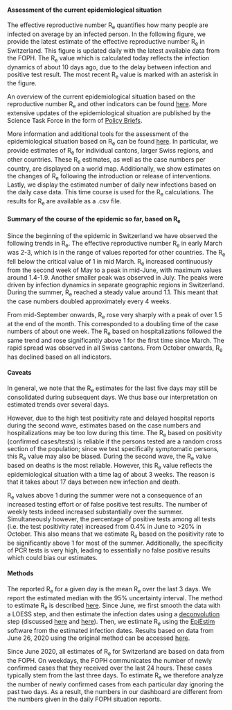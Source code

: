<h4>Assessment of the current epidemiological situation</h4>

The effective reproductive number R<sub>e</sub> quantifies how many people are infected on average by an infected person. In the following figure, we provide the latest estimate of the effective reproductive number R<sub>e</sub> in Switzerland. This figure is updated daily with the latest available data from the FOPH. The R<sub>e</sub> value which is calculated today reflects the infection dynamics of about 10 days ago, due to the delay between infection and positive test result. The most recent R<sub>e</sub> value is marked with an asterisk in the figure.

An overview of the current epidemiological situation based on the reproductive number R<sub>e</sub> and other indicators can be found [here](https://sciencetaskforce.ch/en/news-english/). More extensive updates of the epidemiological situation are published by the Science Task Force in the form of [Policy Briefs](https://ncs-tf.ch/en/policy-briefs).

More information and additional tools for the assessment of the epidemiological situation based on R<sub>e</sub> can be found [here](https://ibz-shiny.ethz.ch/covid-19-re/). In particular, we provide estimates of R<sub>e</sub> for individual cantons, larger Swiss regions, and other countries. These R<sub>e</sub> estimates, as well as the case numbers per country, are displayed on a world map. Additionally, we show estimates on the changes of R<sub>e</sub> following the introduction or release of interventions. Lastly, we display the estimated number of daily new infections based on the daily case data. This time course is used for the R<sub>e</sub> calculations. The results for R<sub>e</sub> are available as a .csv file.

<h4>Summary of the course of the epidemic so far, based on R<sub>e</sub></h4>

Since the beginning of the epidemic in Switzerland we have observed the following trends in R<sub>e</sub>. The effective reproductive number R<sub>e</sub> in early March was 2-3, which is in the range of values reported for other countries. The R<sub>e</sub> fell below the critical value of 1 in mid March. R<sub>e</sub> increased continuously from the second week of May to a peak in mid-June, with maximum values around 1.4-1.9. Another smaller peak was observed in July. The peaks were driven by infection dynamics in separate geographic regions in Switzerland. During the summer, R<sub>e</sub> reached a steady value around 1.1. This meant that the case numbers doubled approximately every 4 weeks.

From mid-September onwards, R<sub>e</sub> rose very sharply with a peak of over 1.5 at the end of the month. This corresponded to a doubling time of the case numbers of about one week. The R<sub>e</sub> based on hospitalizations followed the same trend and rose significantly above 1 for the first time since March. The rapid spread was observed in all Swiss cantons. From October onwards, R<sub>e</sub> has declined based on all indicators.


<h4>Caveats</h4>

In general, we note that the R<sub>e</sub> estimates for the last five days may still be consolidated during subsequent days. We thus base our interpretation on estimated trends over several days.

However, due to the high test positivity rate and delayed hospital reports during the second wave, estimates based on the case numbers and hospitalizations may be too low during this time. The R<sub>e</sub> based on positivity (confirmed cases/tests) is reliable if the persons tested are a random cross section of the population; since we test specifically symptomatic persons, this R<sub>e</sub> value may also be biased. During the second wave, the R<sub>e</sub> value based on deaths is the most reliable. However, this R<sub>e</sub> value reflects the epidemiological situation with a time lag of about 3 weeks. The reason is that it takes about 17 days between new infection and death.

R<sub>e</sub> values above 1 during the summer were not a consequence of an increased testing effort or of false positive test results. The number of weekly tests indeed increased substantially over the summer. Simultaneously however, the percentage of positive tests among all tests (i.e. the test positivity rate) increased from 0.4% in June to >20% in October. This also means that we estimate R<sub>e</sub> based on the positivity rate to be significantly above 1 for most of the summer. Additionally, the specificity of PCR tests is very high, leading to essentially no false positive results which could bias our estimates.

<h4>Methods</h4>

The reported R<sub>e</sub> for a given day is the mean R<sub>e</sub> over the last 3 days. We report the estimated median with the 95% uncertainty interval. The method to estimate R<sub>e</sub> is described [here](https://ibz-shiny.ethz.ch/covid-19-re/methods.pdf). Since June, we first smooth the data with a LOESS step, and then estimate the infection dates using a [deconvolution](https://www.pnas.org/content/106/51/21825) step (discussed [here](https://www.medrxiv.org/content/10.1101/2020.05.12.20099366v1) and [here](https://www.medrxiv.org/content/10.1101/2020.06.18.20134858v2)). Then, we estimate R<sub>e</sub>  using the [EpiEstim](https://cran.r-project.org/web/packages/EpiEstim/index.html) software from the estimated infection dates. Results based on data from June 26, 2020 using the original method can be accessed [here](https://smw.ch/article/doi/smw.2020.20271).

Since June 2020, all estimates of R<sub>e</sub> for Switzerland are based on data from the FOPH. On weekdays, the FOPH communicates the number of newly confirmed cases that they received over the last 24 hours. These cases typically stem from the last three days. To estimate R<sub>e</sub> we therefore analyze the number of newly confirmed cases from each particular day ignoring the past two days. As a result, the numbers in our dashboard are different from the numbers given in the daily FOPH situation reports.
